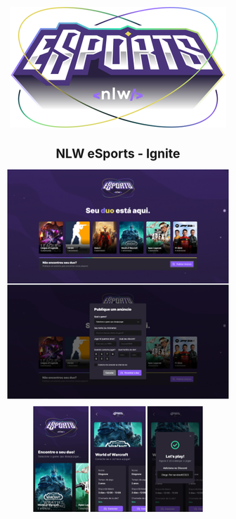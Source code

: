 <p align="center">
  <img src=".github/logo.svg" />
</p>

<h1 align="center">NLW eSports - Ignite</h1>

<img src=".github/web-home.png"/>
<img src=".github/web-modal.png"/>
<p align="center">
  <img src=".github/mobile-home.png" width="25%"/>
  <img src=".github/mobile-game.png" width="25%"/> 
  <img src=".github/mobile-modal.png" width="25%"/>
</p>
